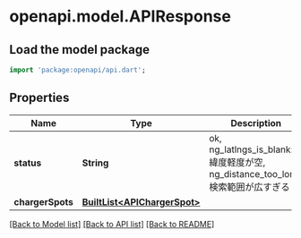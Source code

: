 # openapi.model.APIResponse

## Load the model package
```dart
import 'package:openapi/api.dart';
```

## Properties
Name | Type | Description | Notes
------------ | ------------- | ------------- | -------------
**status** | **String** | ok, ng_latlngs_is_blank: 緯度軽度が空, ng_distance_too_long: 検索範囲が広すぎる | 
**chargerSpots** | [**BuiltList&lt;APIChargerSpot&gt;**](APIChargerSpot.md) |  | 

[[Back to Model list]](../README.md#documentation-for-models) [[Back to API list]](../README.md#documentation-for-api-endpoints) [[Back to README]](../README.md)


